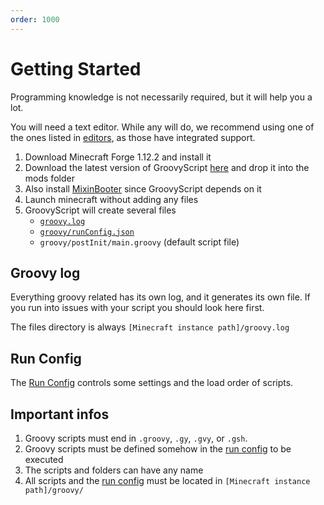 ```yaml
---
order: 1000
---
```


# Getting Started

Programming knowledge is not necessarily required, but it will help you a lot.

You will need a text editor.
While any will do, we recommend using one of the ones listed in [editors](./editors.md), as those have integrated support.

1. Download Minecraft Forge 1.12.2 and install it
2. Download the latest version of GroovyScript [here](https://www.curseforge.com/minecraft/mc-mods/groovyscript/files)
   and drop it into the mods folder
3. Also install [MixinBooter](https://www.curseforge.com/minecraft/mc-mods/mixin-booter/files) since GroovyScript
   depends on it
4. Launch minecraft without adding any files
5. GroovyScript will create several files
    - [`groovy.log`](#groovy-log)
    - [`groovy/runConfig.json`](./run_config.md)
    - `groovy/postInit/main.groovy` (default script file)

## Groovy log

Everything groovy related has its own log, and it generates its own file. If you run into issues with your script you
should look here first.

The files directory is always `[Minecraft instance path]/groovy.log`

## Run Config

The [Run Config](./run_config.md) controls some settings and the load order of scripts.

## Important infos

1. Groovy scripts must end in `.groovy`, `.gy`, `.gvy`, or `.gsh`.
2. Groovy scripts must be defined somehow in the [run config](./run_config.md) to be executed
3. The scripts and folders can have any name
4. All scripts and the [run config](./run_config.md) must be located in `[Minecraft instance path]/groovy/`
